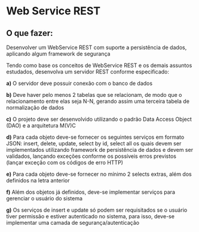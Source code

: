 # Web Service REST
## O que fazer:

Desenvolver um WebService REST com suporte a persistência de dados, aplicando algum framework de segurança

Tendo como base os conceitos de WebService REST e os demais assuntos estudados, desenvolva um servidor REST conforme especificado:

**a)** O servidor deve possuir conexão com o banco de dados

**b)** Deve haver pelo menos 2 tabelas que se relacionam, de modo que o relacionamento entre elas seja N-N, gerando assim uma terceira
tabela de normalização de dados

**c)** O projeto deve ser desenvolvido utilizando o padrão Data Access Object (DAO) e a arquitetura M(V)C

**d)** Para cada objeto deve-se fornecer os seguintes serviços em formato JSON: insert, delete, update, select by id, select all os quais
devem ser implementados utilizando framework de persistência de dados e devem ser validados, lançando exceções conforme os possíveis erros
previstos (lançar exceção com os códigos de erro HTTP)

**e)** Para cada objeto deve-se fornecer no mínimo 2 selects extras, além dos definidos na letra anterior

**f)** Além dos objetos já definidos, deve-se implementar serviços para gerenciar o usuário do sistema

**g)** Os serviços de insert e update só podem ser requisitados se o usuário tiver permissão e estiver autenticado no sistema, para isso,
deve-se implementar uma camada de segurança/autenticação
